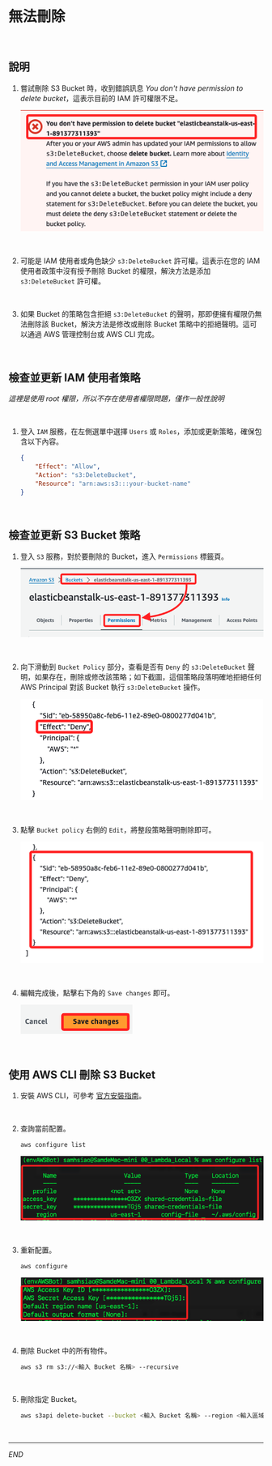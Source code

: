 # 無法刪除

<br>

## 說明

1. 嘗試刪除 S3 Bucket 時，收到錯誤訊息  _You don't have permission to delete bucket_，這表示目前的 IAM 許可權限不足。

    ![](images/img_32.png)

<br>

2. 可能是 IAM 使用者或角色缺少 `s3:DeleteBucket` 許可權。這表示在您的 IAM 使用者政策中沒有授予刪除 Bucket 的權限，解決方法是添加 `s3:DeleteBucket` 許可權。

<br>

3. 如果 Bucket 的策略包含拒絕 `s3:DeleteBucket` 的聲明，那即便擁有權限仍無法刪除該 Bucket，解決方法是修改或刪除 Bucket 策略中的拒絕聲明。這可以通過 AWS 管理控制台或 AWS CLI 完成。

<br>

## 檢查並更新 IAM 使用者策略

_這裡是使用 root 權限，所以不存在使用者權限問題，僅作一般性說明_

<br>

1. 登入 `IAM` 服務，在左側選單中選擇 `Users` 或 `Roles`，添加或更新策略，確保包含以下內容。

    ```json
    {
        "Effect": "Allow",
        "Action": "s3:DeleteBucket",
        "Resource": "arn:aws:s3:::your-bucket-name"
    }
    ```

<br>

## 檢查並更新 S3 Bucket 策略

1. 登入 `S3` 服務，對於要刪除的 Bucket，進入 `Permissions` 標籤頁。

    ![](images/img_33.png)

<br>

2. 向下滑動到 `Bucket Policy` 部分，查看是否有 `Deny` 的 `s3:DeleteBucket` 聲明，如果存在，刪除或修改該策略；如下截圖，這個策略段落明確地拒絕任何 AWS Principal 對該 Bucket 執行 `s3:DeleteBucket` 操作。

    ![](images/img_34.png)

<br>

3. 點擊 `Bucket policy` 右側的 `Edit`，將整段策略聲明刪除即可。

    ![](images/img_35.png)

<br>

4. 編輯完成後，點擊右下角的 `Save changes` 即可。

    ![](images/img_36.png)

<br>

## 使用 AWS CLI 刪除 S3 Bucket

1. 安裝 AWS CLI，可參考 [官方安裝指南](https://docs.aws.amazon.com/cli/latest/userguide/getting-started-install.html)。

<br>

2. 查詢當前配置。

    ```bash
    aws configure list
    ```

    ![](images/img_37.png)

<br>

3. 重新配置。

    ```bash
    aws configure
    ```

    ![](images/img_38.png)

<br>

4. 刪除 Bucket 中的所有物件。

    ```bash
    aws s3 rm s3://<輸入 Bucket 名稱> --recursive
    ```

<br>

5. 刪除指定 Bucket。

    ```bash
    aws s3api delete-bucket --bucket <輸入 Bucket 名稱> --region <輸入區域>
    ```

<br>

___

_END_